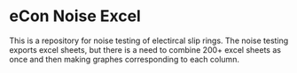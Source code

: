 # eCon Noise Excel
 This is a repository for noise testing of electircal slip rings. The noise testing exports excel sheets, but there is a need to combine 200+ excel sheets as once and then making graphes corresponding to each column.
